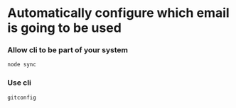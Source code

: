 # Automatically configure which email is going to be used

### Allow cli to be part of your system
```bash
node sync
```

### Use cli
```bash
gitconfig
```